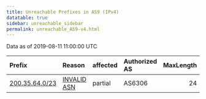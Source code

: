 ```yaml
---
title: Unreachable Prefixes in AS9 (IPv4)
datatable: true
sidebar: unreachable_sidebar
permalink: unreachable_AS9-v4.html
---
```


Data as of 2019-08-11 11:00:00 UTC


<div class="datatable-begin"></div>

| Prefix                                                 | Reason                                                                                            | affected   | Authorized AS   |   MaxLength | Anchor                                         |   unreachable /24s |
|:-------------------------------------------------------|:--------------------------------------------------------------------------------------------------|:-----------|:----------------|------------:|:-----------------------------------------------|-------------------:|
| [200.35.64.0/23](https://stat.ripe.net/200.35.64.0/23) | [INVALID ASN](https://rpki-validator.ripe.net/announcement-preview?asn=AS9&prefix=200.35.64.0/23) | partial    | AS6306          |          24 | [LACNIC](unreachable_LACNIC_RPKI_Root-v4.html) |                  2 |

<div class="datatable-end"></div>